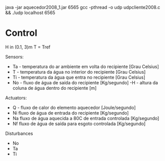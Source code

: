java -jar aquecedor2008_1.jar 6565
gcc -pthread -o udp udpcliente2008.c && ./udp localhost 6565

# Control
H in (0.1, 3)m
T = Tref

 Sensors:
  - Ta - temperatura do ar ambiente em volta do recipiente [Grau Celsius] 
  - T - temperatura da água no interior do recipiente [Grau Celsius]
  - Ti - temperatura da água que entra no recipiente [Grau Celsius] 
  - No - fluxo de água de saída do recipiente [Kg/segundo] 
   -H - altura da coluna de água dentro do recipiente [m]

Actuators:
  - Q -  fluxo de calor do elemento aquecedor [Joule/segundo]
  - Ni fluxo de água de entrada do recipiente [Kg/segundo]
  - Na fluxo de água aquecida a 80C de entrada controlada [Kg/segundo]
  - Nf fluxo de água de saída para esgoto controlada [Kg/segundo]

Disturbances
  - No
  - Ta
  - Ti

